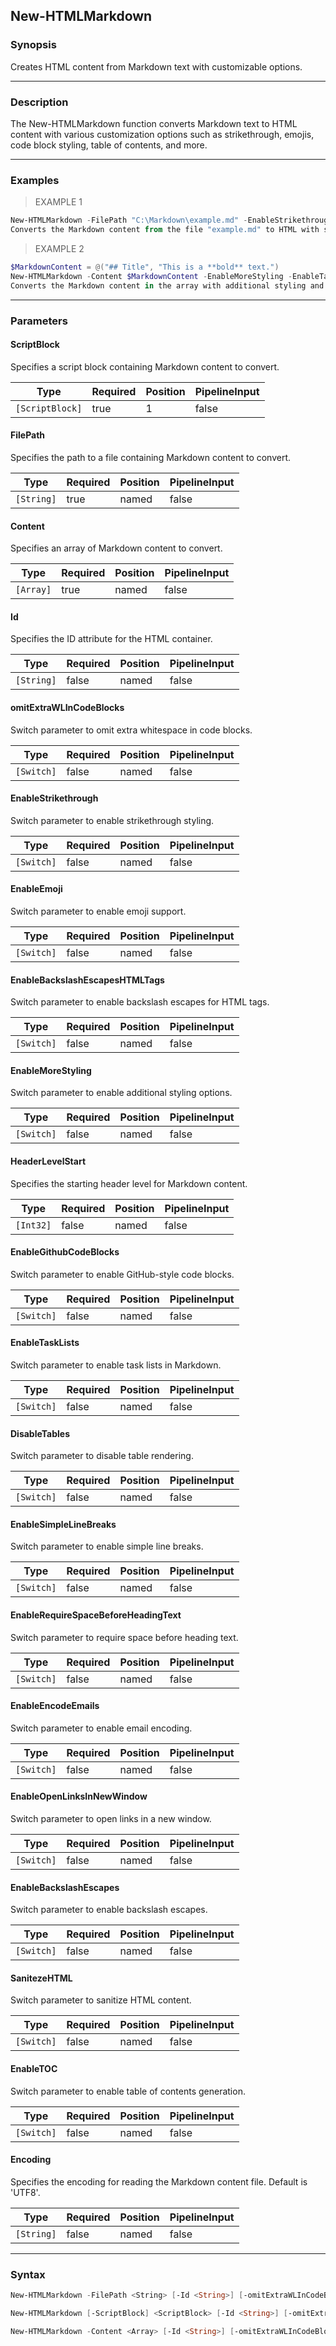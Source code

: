 New-HTMLMarkdown
----------------

### Synopsis
Creates HTML content from Markdown text with customizable options.

---

### Description

The New-HTMLMarkdown function converts Markdown text to HTML content with various customization options such as strikethrough, emojis, code block styling, table of contents, and more.

---

### Examples
> EXAMPLE 1

```PowerShell
New-HTMLMarkdown -FilePath "C:\Markdown\example.md" -EnableStrikethrough -EnableEmoji -EnableTOC
Converts the Markdown content from the file "example.md" to HTML with strikethrough, emojis, and a table of contents.
```
> EXAMPLE 2

```PowerShell
$MarkdownContent = @("## Title", "This is a **bold** text.")
New-HTMLMarkdown -Content $MarkdownContent -EnableMoreStyling -EnableTaskLists
Converts the Markdown content in the array with additional styling and task list support.
```

---

### Parameters
#### **ScriptBlock**
Specifies a script block containing Markdown content to convert.

|Type           |Required|Position|PipelineInput|
|---------------|--------|--------|-------------|
|`[ScriptBlock]`|true    |1       |false        |

#### **FilePath**
Specifies the path to a file containing Markdown content to convert.

|Type      |Required|Position|PipelineInput|
|----------|--------|--------|-------------|
|`[String]`|true    |named   |false        |

#### **Content**
Specifies an array of Markdown content to convert.

|Type     |Required|Position|PipelineInput|
|---------|--------|--------|-------------|
|`[Array]`|true    |named   |false        |

#### **Id**
Specifies the ID attribute for the HTML container.

|Type      |Required|Position|PipelineInput|
|----------|--------|--------|-------------|
|`[String]`|false   |named   |false        |

#### **omitExtraWLInCodeBlocks**
Switch parameter to omit extra whitespace in code blocks.

|Type      |Required|Position|PipelineInput|
|----------|--------|--------|-------------|
|`[Switch]`|false   |named   |false        |

#### **EnableStrikethrough**
Switch parameter to enable strikethrough styling.

|Type      |Required|Position|PipelineInput|
|----------|--------|--------|-------------|
|`[Switch]`|false   |named   |false        |

#### **EnableEmoji**
Switch parameter to enable emoji support.

|Type      |Required|Position|PipelineInput|
|----------|--------|--------|-------------|
|`[Switch]`|false   |named   |false        |

#### **EnableBackslashEscapesHTMLTags**
Switch parameter to enable backslash escapes for HTML tags.

|Type      |Required|Position|PipelineInput|
|----------|--------|--------|-------------|
|`[Switch]`|false   |named   |false        |

#### **EnableMoreStyling**
Switch parameter to enable additional styling options.

|Type      |Required|Position|PipelineInput|
|----------|--------|--------|-------------|
|`[Switch]`|false   |named   |false        |

#### **HeaderLevelStart**
Specifies the starting header level for Markdown content.

|Type     |Required|Position|PipelineInput|
|---------|--------|--------|-------------|
|`[Int32]`|false   |named   |false        |

#### **EnableGithubCodeBlocks**
Switch parameter to enable GitHub-style code blocks.

|Type      |Required|Position|PipelineInput|
|----------|--------|--------|-------------|
|`[Switch]`|false   |named   |false        |

#### **EnableTaskLists**
Switch parameter to enable task lists in Markdown.

|Type      |Required|Position|PipelineInput|
|----------|--------|--------|-------------|
|`[Switch]`|false   |named   |false        |

#### **DisableTables**
Switch parameter to disable table rendering.

|Type      |Required|Position|PipelineInput|
|----------|--------|--------|-------------|
|`[Switch]`|false   |named   |false        |

#### **EnableSimpleLineBreaks**
Switch parameter to enable simple line breaks.

|Type      |Required|Position|PipelineInput|
|----------|--------|--------|-------------|
|`[Switch]`|false   |named   |false        |

#### **EnableRequireSpaceBeforeHeadingText**
Switch parameter to require space before heading text.

|Type      |Required|Position|PipelineInput|
|----------|--------|--------|-------------|
|`[Switch]`|false   |named   |false        |

#### **EnableEncodeEmails**
Switch parameter to enable email encoding.

|Type      |Required|Position|PipelineInput|
|----------|--------|--------|-------------|
|`[Switch]`|false   |named   |false        |

#### **EnableOpenLinksInNewWindow**
Switch parameter to open links in a new window.

|Type      |Required|Position|PipelineInput|
|----------|--------|--------|-------------|
|`[Switch]`|false   |named   |false        |

#### **EnableBackslashEscapes**
Switch parameter to enable backslash escapes.

|Type      |Required|Position|PipelineInput|
|----------|--------|--------|-------------|
|`[Switch]`|false   |named   |false        |

#### **SanitezeHTML**
Switch parameter to sanitize HTML content.

|Type      |Required|Position|PipelineInput|
|----------|--------|--------|-------------|
|`[Switch]`|false   |named   |false        |

#### **EnableTOC**
Switch parameter to enable table of contents generation.

|Type      |Required|Position|PipelineInput|
|----------|--------|--------|-------------|
|`[Switch]`|false   |named   |false        |

#### **Encoding**
Specifies the encoding for reading the Markdown content file. Default is 'UTF8'.

|Type      |Required|Position|PipelineInput|
|----------|--------|--------|-------------|
|`[String]`|false   |named   |false        |

---

### Syntax
```PowerShell
New-HTMLMarkdown -FilePath <String> [-Id <String>] [-omitExtraWLInCodeBlocks] [-EnableStrikethrough] [-EnableEmoji] [-EnableBackslashEscapesHTMLTags] [-EnableMoreStyling] [-HeaderLevelStart <Int32>] [-EnableGithubCodeBlocks] [-EnableTaskLists] [-DisableTables] [-EnableSimpleLineBreaks] [-EnableRequireSpaceBeforeHeadingText] [-EnableEncodeEmails] [-EnableOpenLinksInNewWindow] [-EnableBackslashEscapes] [-SanitezeHTML] [-EnableTOC] [-Encoding <String>] [<CommonParameters>]
```
```PowerShell
New-HTMLMarkdown [-ScriptBlock] <ScriptBlock> [-Id <String>] [-omitExtraWLInCodeBlocks] [-EnableStrikethrough] [-EnableEmoji] [-EnableBackslashEscapesHTMLTags] [-EnableMoreStyling] [-HeaderLevelStart <Int32>] [-EnableGithubCodeBlocks] [-EnableTaskLists] [-DisableTables] [-EnableSimpleLineBreaks] [-EnableRequireSpaceBeforeHeadingText] [-EnableEncodeEmails] [-EnableOpenLinksInNewWindow] [-EnableBackslashEscapes] [-SanitezeHTML] [-EnableTOC] [-Encoding <String>] [<CommonParameters>]
```
```PowerShell
New-HTMLMarkdown -Content <Array> [-Id <String>] [-omitExtraWLInCodeBlocks] [-EnableStrikethrough] [-EnableEmoji] [-EnableBackslashEscapesHTMLTags] [-EnableMoreStyling] [-HeaderLevelStart <Int32>] [-EnableGithubCodeBlocks] [-EnableTaskLists] [-DisableTables] [-EnableSimpleLineBreaks] [-EnableRequireSpaceBeforeHeadingText] [-EnableEncodeEmails] [-EnableOpenLinksInNewWindow] [-EnableBackslashEscapes] [-SanitezeHTML] [-EnableTOC] [-Encoding <String>] [<CommonParameters>]
```
